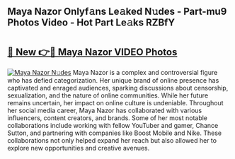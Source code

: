 ## Maya Nazor Onlyf𝚊ns Le𝚊ked N𝚞des - Part-mu9 Photos Video - Hot Part Le𝚊ks RZBfY

# <h2><a href="http://ac3762.deff.icu/?id=Maya+Nazor">🔗 New 👉🔴 Maya Nazor VIDEO Photos</a></h2>

[![Maya Nazor N𝚞des](https://i.imgur.com/rIISA9y.gif)](http://ac3762.deff.icu/?id=Maya+Nazor)
Maya Nazor is a complex and controversial figure who has defied categorization. Her unique brand of online presence has captivated and enraged audiences, sparking discussions about censorship, sexualization, and the nature of online communities. While her future remains uncertain, her impact on online culture is undeniable. Throughout her social media career, Maya Nazor has collaborated with various influencers, content creators, and brands. Some of her most notable collaborations include working with fellow YouTuber and gamer, Chance Sutton, and partnering with companies like Boost Mobile and Nike. These collaborations not only helped expand her reach but also allowed her to explore new opportunities and creative avenues.
